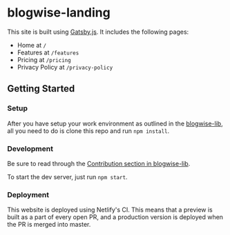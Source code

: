 # blogwise-landing

This site is built using [Gatsby.js](https://www.gatsbyjs.org/). It includes the
following pages:

- Home at `/`
- Features at `/features`
- Pricing at `/pricing`
- Privacy Policy at `/privacy-policy`

## Getting Started

### Setup

After you have setup your work environment as outlined in the
[blogwise-lib](https://github.com/nputnam-hu/blogwise-lib), all you need to do
is clone this repo and run `npm install`.

### Development

Be sure to read through the [Contribution section in
blogwise-lib](https://github.com/nputnam-hu/blogwise-lib/blob/master/README.md#contribution).

To start the dev server, just run `npm start`.

### Deployment

This website is deployed using Netlify's CI. This means that a preview is built
as a part of every open PR, and a production version is deployed when the PR is
merged into master.
